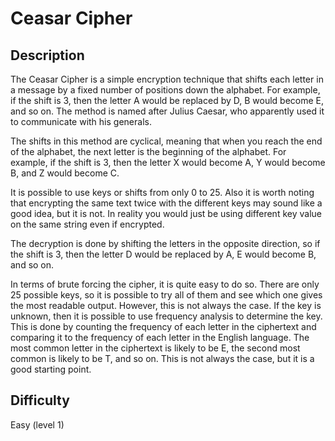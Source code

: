 # Ceasar Cipher

## Description
The Ceasar Cipher is a simple encryption technique that shifts each letter in a message by a fixed number of positions 
down the alphabet. For example, if the shift is 3, then the letter A would be replaced by D, B would become E, and so on. 
The method is named after Julius Caesar, who apparently used it to communicate with his generals.

The shifts in this method are cyclical, meaning that when you reach the end of the alphabet, the next letter is the
beginning of the alphabet. For example, if the shift is 3, then the letter X would become A, Y would become B, and Z would
become C.

It is possible to use keys or shifts from only 0 to 25. Also it is worth noting that encrypting the same text twice with the
different keys may sound like a good idea, but it is not. In reality you would just be using different key value on the same string 
even if encrypted.

The decryption is done by shifting the letters in the opposite direction, so if the shift is 3, then the letter D would be
replaced by A, E would become B, and so on.

In terms of brute forcing the cipher, it is quite easy to do so. There are only 25 possible keys, so it is possible to try
all of them and see which one gives the most readable output. However, this is not always the case. If the key is unknown,
then it is possible to use frequency analysis to determine the key. This is done by counting the frequency of each letter in
the ciphertext and comparing it to the frequency of each letter in the English language. The most common letter in the
ciphertext is likely to be E, the second most common is likely to be T, and so on. This is not always the case, but it is
a good starting point.

## Difficulty

Easy (level 1)


